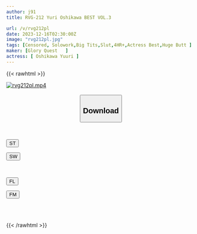 ```yaml
---
author: j91
title: RVG-212 Yuri Oshikawa BEST VOL.3

url: /v/rvg212pl
date: 2023-12-16T02:30:00Z
image: "rvg212pl.jpg"
tags: [Censored, Solowork,Big Tits,Slut,4HR+,Actress Best,Huge Butt	]
maker: [Glory Quest   ]
actress: [ Oshikawa Yuuri ]
---
```



{{< rawhtml >}}

<div class="video" data-videoid="4x7lQQjR6OCKbKa">
    <a href="javascript:;">
        <img src="/v/rvg212pl/rvg212pl.jpg" width="WIDTH" height="HEIGHT" alt="rvg212pl.mp4" loading="lazy">
    </a>
</div>

<script type="text/javascript" src="https://j91.asia/asset/on-demand-st.js"></script>

<br>
  <link rel="stylesheet" href="https://j91.asia/asset/bs5.css">
  
  <center>
  <button class="btn btn-primary" type="button" data-bs-toggle="collapse" data-bs-target=".multi-collapse" aria-expanded="false" aria-controls="multiCollapseExample1 multiCollapseExample2"><h2>Download</h2></button></center>
</p>
<div class="row">
  <div class="col">
    <div class="collapse multi-collapse" id="multiCollapseExample1">
      <div class="card card-body">
	      	      <br>
<div class="buttons">  
<p><a href="https://streamtape.to/v/4x7lQQjR6OCKbKa" target="_blank"><button class="btn-hover color-3"><i class="fa fa-download"></i> ST</button></a></p>
<p><a href="https://flaswish.com/ihwe3frt5nly" target="_blank"><button class="btn-hover color-2"><i class="fa fa-download"></i> SW</button></a></p></div>
    </div>
  </div>
</div>
  <div class="col">
    <div class="collapse multi-collapse" id="multiCollapseExample2">
      <div class="card card-body">
	      <br>
<div class="buttons">
<p><a href="javascript:;" target="_blank"><button class="btn-hover color-9"><i class="fa fa-download"></i> FL</button></a></p>
<p><a href="javascript:;" target="_blank"><button class="btn-hover color-8"><i class="fa fa-download"></i> FM</button></a></p></div>
<br><br>
      </div>
    </div>
  </div>
</div>

{{< /rawhtml >}}